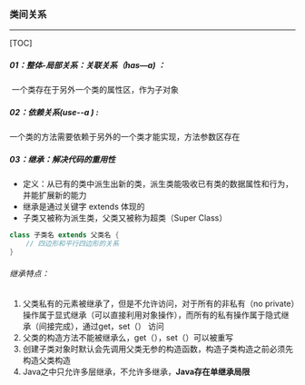 ### 类间关系

------

[TOC]

##### 01：整体-局部关系：关联关系（has—a) ：

​	一个类存在于另外一个类的属性区，作为子对象

##### 02：依赖关系(use--a ) : 

一个类的方法需要依赖于另外的一个类才能实现，方法参数区存在

##### 03：继承：解决代码的重用性

- 定义：从已有的类中派生出新的类，派生类能吸收已有类的数据属性和行为，并能扩展新的能力
- 继承是通过关键字 extends 体现的
- 子类又被称为派生类，父类又被称为超类（Super Class）

```java
class 子类名 extends 父类名 {
	// 四边形和平行四边形的关系
}
```

###### 继承特点：

1. 父类私有的元素被继承了，但是不允许访问，对于所有的非私有（no private）操作属于显式继承（可以直接利用对象操作），而所有的私有操作属于隐式继承（间接完成），通过get，set（） 访问
2. 父类的构造方法不能被继承么，get（），set（）可以被重写
3. 创建子类对象时默认会先调用父类无参的构造函数，构造子类构造之前必须先构造父类构造
4. Java之中只允许多层继承，不允许多继承，**Java存在单继承局限**





